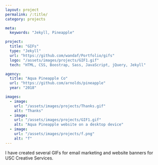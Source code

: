 ```yaml
---
layout: project
permalink: /:title/
category: projects

meta:
  keywords: "Jekyll, Pineapple"

project:
  title: "GIFs"
  type: "Jekyll"
  url: "https://github.com/wandaf/Portfolio/gifs"
  logo: "/assets/images/projects/GIF1.gif"
  tech: "HTML, CSS, Boostrap, Sass, JavaScript, jQuery, Jekyll"

agency:
  title: "Aqua Pineapple Co"
  url: "https://github.com/arnolds/pineapple"
  year: "2018"

images:
  - image:
    url: "/assets/images/projects/Thanks.gif"
    alt: "Thanks"
  - image:
    url: "/assets/images/projects/GIF1.gif"
    alt: "Aqua Pineapple website on a desktop device"
  - image:
    url: "/assets/images/projects/f.png"
    alt: "f"
---
```

<p>I have created several GIFs for email marketing and website banners for USC Creative Services.</p>
